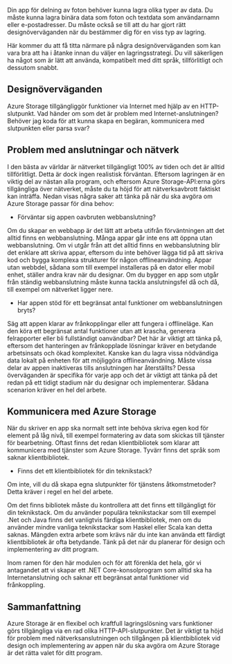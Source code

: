 Din app för delning av foton behöver kunna lagra olika typer av data. Du måste kunna lagra binära data som foton och textdata som användarnamn eller e-postadresser. Du måste också se till att du har gjort rätt designöverväganden när du bestämmer dig för en viss typ av lagring.

Här kommer du att få titta närmare på några designöverväganden som kan vara bra att ha i åtanke innan du väljer en lagringsstrategi. Du vill säkerligen ha något som är lätt att använda, kompatibelt med ditt språk, tillförlitligt och dessutom snabbt.

## <a name="design-considerations"></a>Designöverväganden

Azure Storage tillgängliggör funktioner via Internet med hjälp av en HTTP-slutpunkt. Vad händer om som det är problem med Internet-anslutningen? Behöver jag koda för att kunna skapa en begäran, kommunicera med slutpunkten eller parsa svar?

## <a name="connectivity-and-networking-issues"></a>Problem med anslutningar och nätverk

I den bästa av världar är nätverket tillgängligt 100% av tiden och det är alltid tillförlitligt. Detta är dock ingen realistisk förväntan. Eftersom lagringen är en viktig del av nästan alla program, och eftersom Azure Storage-API:erna görs tillgängliga över nätverket, måste du ta höjd för att nätverksavbrott faktiskt kan inträffa. Nedan visas några saker att tänka på när du ska avgöra om Azure Storage passar för dina behov:

* Förväntar sig appen oavbruten webbanslutning?

Om du skapar en webbapp är det lätt att arbeta utifrån förväntningen att det alltid finns en webbanslutning. Många appar går inte ens att öppna utan webbanslutning. Om vi utgår från att det alltid finns en webbanslutning blir det enklare att skriva appar, eftersom du inte behöver lägga tid på att skriva kod och bygga komplexa strukturer för någon offlineanvändning. Appar utan webbdel, sådana som till exempel installeras på en dator eller mobil enhet, ställer andra krav när du designar. Om du bygger en app som utgår från ständig webbanslutning måste kunna tackla anslutningsfel då och då, till exempel om nätverket ligger nere.

* Har appen stöd för ett begränsat antal funktioner om webbanslutningen bryts?

Säg att appen klarar av frånkopplingar eller att fungera i offlineläge. Kan den köra ett begränsat antal funktioner utan att krascha, generera felrapporter eller bli fullständigt oanvändbar? Det här är viktigt att tänka på, eftersom det hanteringen av frånkopplade lösningar kräver en betydande arbetsinsats och ökad komplexitet. Kanske kan du lagra vissa nödvändiga data lokalt på enheten för att möjliggöra offlineanvändning. Måste vissa delar av appen inaktiveras tills anslutningen har återställts? Dessa överväganden är specifika för varje app och det är viktigt att tänka på det redan på ett tidigt stadium när du designar och implementerar. Sådana scenarion kräver en hel del arbete.

## <a name="communicating-with-azure-storage"></a>Kommunicera med Azure Storage

När du skriver en app ska normalt sett inte behöva skriva egen kod för element på låg nivå, till exempel formatering av data som skickas till tjänster för bearbetning. Oftast finns det redan klientbibliotek som klarar att kommunicera med tjänster som Azure Storage. Tyvärr finns det språk som saknar klientbibliotek.

* Finns det ett klientbibliotek för din teknikstack?

Om inte, vill du då skapa egna slutpunkter för tjänstens åtkomstmetoder? Detta kräver i regel en hel del arbete.

Om det finns bibliotek måste du kontrollera att det finns ett tillgängligt för din teknikstack. Om du använder populära teknikstackar som till exempel .Net och Java finns det vanligtvis färdiga klientbibliotek, men om du använder mindre vanliga teknikstackar som Haskel eller Scala kan detta saknas. Mängden extra arbete som krävs när du inte kan använda ett färdigt klientbibliotek är ofta betydande. Tänk på det när du planerar för design och implementering av ditt program.

Inom ramen för den här modulen och för att förenkla det hela, gör vi antagandet att vi skapar ett .NET Core-konsolprogram som alltid ska ha Internetanslutning och saknar ett begränsat antal funktioner vid frånkoppling.

## <a name="summary"></a>Sammanfattning

Azure Storage är en flexibel och kraftfull lagringslösning vars funktioner görs tillgängliga via en rad olika HTTP-API-slutpunkter. Det är viktigt ta höjd för problem med nätverksanslutningen och tillgången på klientbibliotek vid design och implementering av appen när du ska avgöra om Azure Storage är det rätta valet för ditt program.


